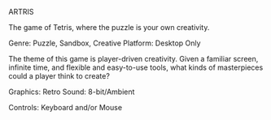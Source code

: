ARTRIS

The game of Tetris, where the puzzle is your own creativity.

Genre: Puzzle, Sandbox, Creative
Platform: Desktop Only

The theme of this game is player-driven creativity. Given a familiar screen, infinite time, and flexible and easy-to-use tools,
what kinds of masterpieces could a player think to create?

Graphics: Retro
Sound: 8-bit/Ambient

Controls: Keyboard and/or Mouse
